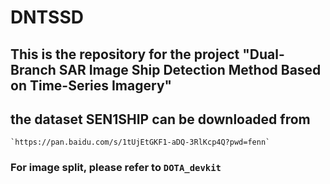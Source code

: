 # DNTSSD

## This is the repository for the project "Dual-Branch SAR Image Ship Detection Method Based on Time-Series Imagery"

## the dataset SEN1SHIP can be downloaded from

    `https://pan.baidu.com/s/1tUjEtGKF1-aDQ-3RlKcp4Q?pwd=fenn`

### For image split, please refer to `DOTA_devkit`
